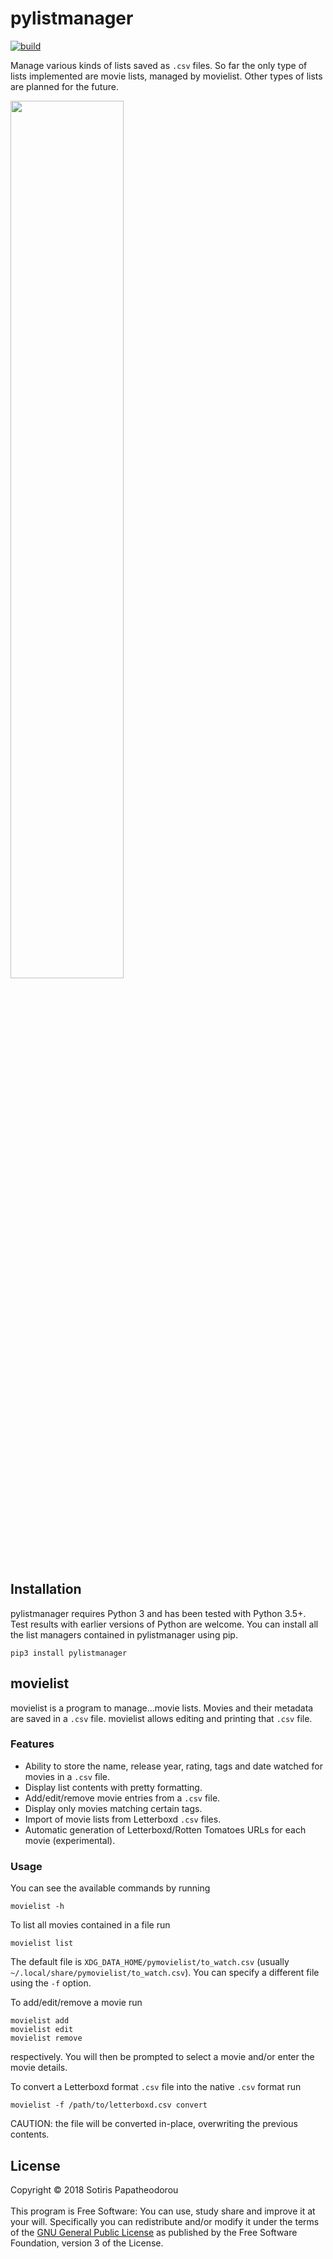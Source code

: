 # pylistmanager

[![build](https://gitlab.com/sotirisp/pylistmanager/badges/master/build.svg)](https://gitlab.com/sotirisp/pylistmanager/commits/master)

Manage various kinds of lists saved as `.csv` files. So far the only type of
lists implemented are movie lists, managed by movielist. Other types of lists
are planned for the future.

<img src="./misc/media/movielist_list.png" width="60%">


## Installation
pylistmanager requires Python 3 and has been tested with Python 3.5+. Test
results with earlier versions of Python are welcome. You can install all the
list managers contained in pylistmanager using pip.
```
pip3 install pylistmanager
```


## movielist 
movielist is a program to manage...movie lists. Movies and their metadata are
saved in a `.csv` file. movielist allows editing and printing that `.csv` file.

### Features
- Ability to store the name, release year, rating, tags and date watched for
  movies in a `.csv` file.
- Display list contents with pretty formatting.
- Add/edit/remove movie entries from a `.csv` file.
- Display only movies matching certain tags.
- Import of movie lists from Letterboxd `.csv` files.
- Automatic generation of Letterboxd/Rotten Tomatoes URLs for each movie
  (experimental).

### Usage
You can see the available commands by running
```
movielist -h
```

To list all movies contained in a file run
```
movielist list
```
The default file is
`XDG_DATA_HOME/pymovielist/to_watch.csv` (usually
`~/.local/share/pymovielist/to_watch.csv`). You can specify a different file
using the `-f` option.

To add/edit/remove a movie run
```
movielist add
movielist edit
movielist remove
```
respectively. You will then be prompted to select a movie and/or enter the
movie details.

To convert a Letterboxd format `.csv` file into the native `.csv` format run
```
movielist -f /path/to/letterboxd.csv convert
```
CAUTION: the file will be converted in-place, overwriting the previous
contents.


## License
Copyright © 2018 Sotiris Papatheodorou
<br>
<br>
This program is Free Software: You can use, study share and improve it at your
will. Specifically you can redistribute and/or modify it under the terms of the
[GNU General Public License](https://www.gnu.org/licenses/gpl.html) as
published by the Free Software Foundation, version 3 of the License.

